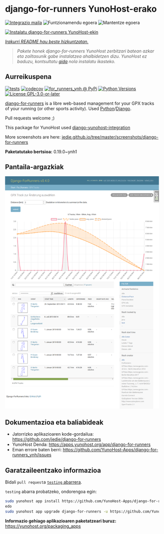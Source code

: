 <!--
Ohart ongi: README hau automatikoki sortu da <https://github.com/YunoHost/apps/tree/master/tools/readme_generator>ri esker
EZ editatu eskuz.
-->

# django-for-runners YunoHost-erako

[![Integrazio maila](https://dash.yunohost.org/integration/django-for-runners.svg)](https://ci-apps.yunohost.org/ci/apps/django-for-runners/) ![Funtzionamendu egoera](https://ci-apps.yunohost.org/ci/badges/django-for-runners.status.svg) ![Mantentze egoera](https://ci-apps.yunohost.org/ci/badges/django-for-runners.maintain.svg)

[![Instalatu django-for-runners YunoHost-ekin](https://install-app.yunohost.org/install-with-yunohost.svg)](https://install-app.yunohost.org/?app=django-for-runners)

*[Irakurri README hau beste hizkuntzatan.](./ALL_README.md)*

> *Pakete honek django-for-runners YunoHost zerbitzari batean azkar eta zailtasunik gabe instalatzea ahalbidetzen dizu.*
> *YunoHost ez baduzu, kontsultatu [gida](https://yunohost.org/install) nola instalatu ikasteko.*

## Aurreikuspena

[![tests](https://github.com/YunoHost-Apps/django-for-runners_ynh/actions/workflows/tests.yml/badge.svg?branch=main)](https://github.com/YunoHost-Apps/django-for-runners_ynh/actions/workflows/tests.yml)
[![codecov](https://codecov.io/github/jedie/for_runners_ynh/branch/main/graph/badge.svg)](https://app.codecov.io/github/jedie/for_runners_ynh)
[![for_runners_ynh @ PyPi](https://img.shields.io/pypi/v/for_runners_ynh?label=for_runners_ynh%20%40%20PyPi)](https://pypi.org/project/for_runners_ynh/)
[![Python Versions](https://img.shields.io/pypi/pyversions/for_runners_ynh)](https://github.com/YunoHost-Apps/django-for-runners_ynh/blob/main/pyproject.toml)
[![License GPL-3.0-or-later](https://img.shields.io/pypi/l/for_runners_ynh)](https://github.com/YunoHost-Apps/django-for-runners_ynh/blob/main/LICENSE)

[django-for-runners](https://github.com/jedie/django-for-runners) is a libre web-based management for your GPX tracks of your running (or other sports activity). Used [Python](https://www.python.org/)/[Django](https://www.djangoproject.com/).

Pull requests welcome ;)

This package for YunoHost used [django-yunohost-integration](https://github.com/YunoHost-Apps/django_yunohost_integration)

More screenshots are here: [jedie.github.io/tree/master/screenshots/django-for-runners](https://github.com/jedie/jedie.github.io/tree/master/screenshots/django-for-runners/README.creole)


**Paketatutako bertsioa:** 0.19.0~ynh1

## Pantaila-argazkiak

![django-for-runners(r)en pantaila-argazkia](./doc/screenshots/screenshot.png)

## Dokumentazioa eta baliabideak

- Jatorrizko aplikazioaren kode-gordailua: <https://github.com/jedie/django-for-runners>
- YunoHost Denda: <https://apps.yunohost.org/app/django-for-runners>
- Eman errore baten berri: <https://github.com/YunoHost-Apps/django-for-runners_ynh/issues>

## Garatzaileentzako informazioa

Bidali `pull request`a [`testing` abarrera](https://github.com/YunoHost-Apps/django-for-runners_ynh/tree/testing).

`testing` abarra probatzeko, ondorengoa egin:

```bash
sudo yunohost app install https://github.com/YunoHost-Apps/django-for-runners_ynh/tree/testing --debug
edo
sudo yunohost app upgrade django-for-runners -u https://github.com/YunoHost-Apps/django-for-runners_ynh/tree/testing --debug
```

**Informazio gehiago aplikazioaren paketatzeari buruz:** <https://yunohost.org/packaging_apps>
